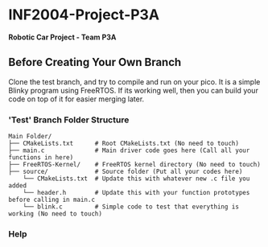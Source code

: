 # INF2004-Project-P3A
**Robotic Car Project - Team P3A**

## Before Creating Your Own Branch
Clone the test branch, and try to compile and run on your pico. It is a simple Blinky program using FreeRTOS. If its working well, then you can build your code on top of it for easier merging later.

### 'Test' Branch Folder Structure
    Main Folder/
    ├── CMakeLists.txt      # Root CMakeLists.txt (No need to touch)
    ├── main.c              # Main driver code goes here (Call all your functions in here)
    ├── FreeRTOS-Kernel/    # FreeRTOS kernel directory (No need to touch)
    ├── source/             # Source folder (Put all your codes here)
        └── CMakeLists.txt  # Update this with whatever new .c file you added
        └── header.h        # Update this with your function prototypes before calling in main.c
        └── blink.c         # Simple code to test that everything is working (No need to touch)

### Help


